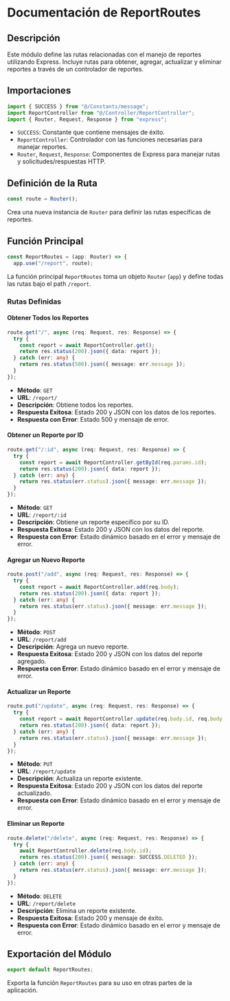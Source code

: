 # Documentación de ReportRoutes

## Descripción

Este módulo define las rutas relacionadas con el manejo de reportes utilizando Express. Incluye rutas para obtener, agregar, actualizar y eliminar reportes a través de un controlador de reportes.

## Importaciones

```typescript
import { SUCCESS } from "@/Constants/message";
import ReportController from "@/Controller/ReportController";
import { Router, Request, Response } from "express";
```

- `SUCCESS`: Constante que contiene mensajes de éxito.
- `ReportController`: Controlador con las funciones necesarias para manejar reportes.
- `Router`, `Request`, `Response`: Componentes de Express para manejar rutas y solicitudes/respuestas HTTP.

## Definición de la Ruta

```typescript
const route = Router();
```

Crea una nueva instancia de `Router` para definir las rutas específicas de reportes.

## Función Principal

```typescript
const ReportRoutes = (app: Router) => {
  app.use("/report", route);
```

La función principal `ReportRoutes` toma un objeto `Router` (`app`) y define todas las rutas bajo el path `/report`.

### Rutas Definidas

#### Obtener Todos los Reportes

```typescript
route.get("/", async (req: Request, res: Response) => {
  try {
    const report = await ReportController.get();
    return res.status(200).json({ data: report });
  } catch (err: any) {
    return res.status(500).json({ message: err.message });
  }
});
```

- **Método**: `GET`
- **URL**: `/report/`
- **Descripción**: Obtiene todos los reportes.
- **Respuesta Exitosa**: Estado 200 y JSON con los datos de los reportes.
- **Respuesta con Error**: Estado 500 y mensaje de error.

#### Obtener un Reporte por ID

```typescript
route.get("/:id", async (req: Request, res: Response) => {
  try {
    const report = await ReportController.getById(req.params.id);
    return res.status(200).json({ data: report });
  } catch (err: any) {
    return res.status(err.status).json({ message: err.message });
  }
});
```

- **Método**: `GET`
- **URL**: `/report/:id`
- **Descripción**: Obtiene un reporte específico por su ID.
- **Respuesta Exitosa**: Estado 200 y JSON con los datos del reporte.
- **Respuesta con Error**: Estado dinámico basado en el error y mensaje de error.

#### Agregar un Nuevo Reporte

```typescript
route.post("/add", async (req: Request, res: Response) => {
  try {
    const report = await ReportController.add(req.body);
    return res.status(200).json({ data: report });
  } catch (err: any) {
    return res.status(err.status).json({ message: err.message });
  }
});
```

- **Método**: `POST`
- **URL**: `/report/add`
- **Descripción**: Agrega un nuevo reporte.
- **Respuesta Exitosa**: Estado 200 y JSON con los datos del reporte agregado.
- **Respuesta con Error**: Estado dinámico basado en el error y mensaje de error.

#### Actualizar un Reporte

```typescript
route.put("/update", async (req: Request, res: Response) => {
  try {
    const report = await ReportController.update(req.body.id, req.body.report);
    return res.status(200).json({ data: report });
  } catch (err: any) {
    return res.status(err.status).json({ message: err.message });
  }
});
```

- **Método**: `PUT`
- **URL**: `/report/update`
- **Descripción**: Actualiza un reporte existente.
- **Respuesta Exitosa**: Estado 200 y JSON con los datos del reporte actualizado.
- **Respuesta con Error**: Estado dinámico basado en el error y mensaje de error.

#### Eliminar un Reporte

```typescript
route.delete("/delete", async (req: Request, res: Response) => {
  try {
    await ReportController.delete(req.body.id);
    return res.status(200).json({ message: SUCCESS.DELETED });
  } catch (err: any) {
    return res.status(err.status).json({ message: err.message });
  }
});
```

- **Método**: `DELETE`
- **URL**: `/report/delete`
- **Descripción**: Elimina un reporte existente.
- **Respuesta Exitosa**: Estado 200 y mensaje de éxito.
- **Respuesta con Error**: Estado dinámico basado en el error y mensaje de error.

## Exportación del Módulo

```typescript
export default ReportRoutes;
```

Exporta la función `ReportRoutes` para su uso en otras partes de la aplicación.